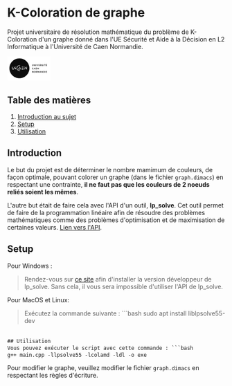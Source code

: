 # K-Coloration de graphe

Projet universitaire de résolution mathématique du problème de K-Coloration d'un graphe donné dans l'UE Sécurité et Aide à la Décision en L2 Informatique à l'Université de Caen Normandie.

<img src="logo-UNICAEN.jpg" style="width: 100px;" />


## Table des matières
1. [Introduction au sujet](#introduction)
2. [Setup](#setup)
3. [Utilisation](#utilisation)

## Introduction
Le but du projet est de déterminer le nombre mamimum de couleurs, de façon optimale, pouvant colorer un graphe (dans le fichier `graph.dimacs`) en respectant une contrainte, **il ne faut pas que les couleurs de 2 noeuds reliés soient les mêmes**. 

L'autre but était de faire cela avec l'API d'un outil, **lp_solve**. Cet outil permet de faire de la programmation linéaire afin de résoudre des problèmes mathématiques comme des problèmes d'optimisation et de maximisation de certaines valeurs. [Lien vers l'API](http://lpsolve.sourceforge.net/5.5/lp_solveAPIreference.htm).

## Setup
Pour Windows :
> Rendez-vous sur [ce site](http://lpsolve.sourceforge.net/5.5/distribution.htm) afin d'installer la version développeur de lp_solve. Sans cela, il vous sera impossible d'utiliser l'API de lp_solve.

Pour MacOS et Linux:
> Exécutez la commande suivante : ```bash
sudo apt install liblpsolve55-dev
```

## Utilisation
Vous pouvez exécuter le script avec cette commande : ```bash
g++ main.cpp -llpsolve55 -lcolamd -ldl -o exe
```
Pour modifier le graphe, veuillez modifier le fichier `graph.dimacs` en respectant les règles d'écriture.